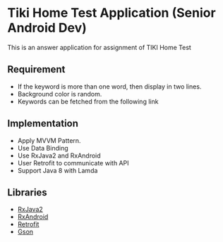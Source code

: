 # Tiki Home Test Application (Senior Android Dev)

This is an answer application for assignment of TIKI Home Test

## Requirement

- If the keyword is more than one word, then display in two lines.
- Background color is random.
- Keywords can be fetched from the following link

## Implementation

- Apply MVVM Pattern.
- Use Data Binding 
- Use RxJava2 and RxAndroid
- User Retrofit to communicate with API
- Support Java 8 with Lamda

## Libraries

- [RxJava2](https://github.com/ReactiveX/RxJava)
- [RxAndroid](https://github.com/ReactiveX/RxAndroid)
- [Retrofit](https://github.com/square/retrofit)
- [Gson](https://github.com/google/gson)
